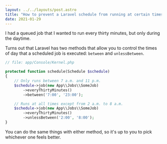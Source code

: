 ```yaml
---
layout: ../../layouts/post.astro
title: "How to prevent a Laravel schedule from running at certain times"
date: 2021-01-29
---
```

I had a queued job that I wanted to run every thirty minutes, but only during the daytime.

Turns out that Laravel has two methods that allow you to control the times of day that a scheduled job is executed: `between` and `unlessBetween`.

```php
// file: app/Console/Kernel.php

protected function schedule(Schedule $schedule)
{
    // Only runs between 7 a.m. and 11 p.m.
    $schedule->job(new App\\Jobs\\SomeJob)
        ->everyThirtyMinutes()
        ->between('7:00', '23:00');

    // Runs at all times except from 2 a.m. to 8 a.m.
    $schedule->job(new App\\Jobs\\SomeJob)
        ->everyThirtyMinutes()
        ->unlessBetween('2:00', '8:00');
}

```

You can do the same things with either method, so it's up to you to pick whichever one feels better.
